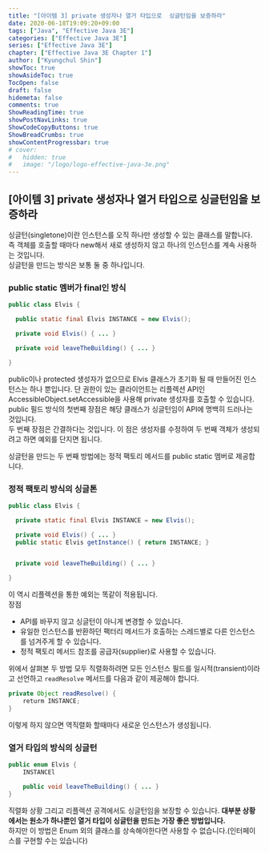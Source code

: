 ```yaml
---
title: "[아이템 3] private 생성자나 열거 타입으로  싱글턴임을 보증하라"
date: 2020-06-18T19:09:20+09:00
tags: ["Java", "Effective Java 3E"]
categories: ["Effective Java 3E"]
series: ["Effective Java 3E"]
chapter: ["Effective Java 3E Chapter 1"]
author: ["Kyungchul Shin"]
showToc: true
showAsideToc: true
TocOpen: false
draft: false
hidemeta: false
comments: true
ShowReadingTime: true
showPostNavLinks: true
ShowCodeCopyButtons: true
ShowBreadCrumbs: true
showContentProgressbar: true
# cover:
#   hidden: true
#   image: "/logo/logo-effective-java-3e.png"
---
```

## [아이템 3] private 생성자나 열거 타입으로  싱글턴임을 보증하라

싱글턴(singletone)이란 인스턴스를 오직 하나만 생성할 수 있는 클래스를 말합니다. 즉 객체를 호출할 때마다 new해서 새로 생성하지 않고 하나의 인스턴스를 계속 사용하는 것입니다.   
싱글턴을 만드는 방식은 보통 둘 중 하나입니다. 

### **public static 멤버가 final인 방식**
``` java
public class Elvis {

  public static final Elvis INSTANCE = new Elvis();

  private void Elvis() { ... }

  private void leaveTheBuilding() { ... }

}
```
public이나 protected 생성자가 없으므로 Elvis 클래스가 초기화 될 때 만들어진 인스턴스는 하나 뿐입니다. 단 권한이 있는 클라이언트는 리플렉션 API인 AccessibleObject.setAccessible을 사용해 private 생성자를 호출할 수 있습니다.   public 필드 방식의 첫번째 장점은 해당 클래스가 싱글턴임이 API에 명백히 드러나는 것입니다.   
두 번째 장점은 간결하다는 것입니다.
이 점은 생성자를 수정하여 두 번째 객체가 생성되려고 하면 예외를 단지면 됩니다. 

   
싱글턴을 만드는 두 번째 방법에는 정적 팩토리 메서드를 public static 멤버로 제공합니다.

### **정적 팩토리 방식의 싱글톤**
``` java
public class Elvis {

  private static final Elvis INSTANCE = new Elvis();

  private void Elvis() { ... }
  public static Elvis getInstance() { return INSTANCE; }


  private void leaveTheBuilding() { ... }

}
```

이 역시 리플렉션을 통한 예외는 똑같이 적용됩니다.   
장점
- API를 바꾸지 않고 싱글턴이 아니게 변경할 수 있습니다.
- 유일한 인스턴스를 반환하던 팩터리 메서드가 호출하는 스레드별로 다른 인스턴스를 넘겨주게 할 수 있습니다.
- 정적 팩토리 메서드 참조를 공급자(supplier)로 사용할 수 있습니다.
   

위에서 살펴본 두 방법 모두 직렬화하려면 모든 인스턴스 필드를 일시적(transient)이라고 선언하고 `readResolve` 메서드를 다음과 같이 제공해야 합니다. 
``` java
private Object readResolve() {
    returm INSTANCE;
}
```
이렇게 하지 않으면 역직렬화 할때마다 새로운 인스턴스가 생성됩니다.      

### **열거 타입의 방식의 싱글턴**
``` java
public enum Elvis {
    INSTANCEl

    public void leaveTheBuilding() { ... }
}
```
직렬화 상황 그리고 리플렉션 공격에서도 싱글턴임을 보장할 수 있습니다. **대부분 상황에서는 원소가 하나뿐인 열거 타입이 싱글턴을 만드는 가장 좋은 방법입니다.**   
하지만 이 방법은 Enum 외의 클래스를 상속해야한다면 사용할 수 없습니다.(인터페이스를 구현할 수는 있습니다)
